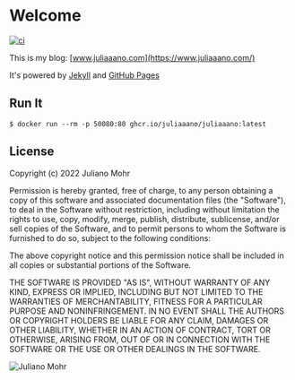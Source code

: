 # Welcome

[![ci](https://github.com/juliaaano/juliaaano/actions/workflows/ci-cd.yml/badge.svg)](https://github.com/juliaaano/juliaaano/actions/workflows/ci-cd.yml)

This is my blog: [www.juliaaano.com](https://www.juliaaano.com/)

It's powered by [Jekyll](https://jekyllrb.com/) and [GitHub Pages](https://pages.github.com/)

## Run It

```
$ docker run --rm -p 50080:80 ghcr.io/juliaaano/juliaaano:latest
```

## License

Copyright (c) 2022 Juliano Mohr

Permission is hereby granted, free of charge, to any person obtaining a copy
of this software and associated documentation files (the "Software"), to deal
in the Software without restriction, including without limitation the rights
to use, copy, modify, merge, publish, distribute, sublicense, and/or sell
copies of the Software, and to permit persons to whom the Software is
furnished to do so, subject to the following conditions:

The above copyright notice and this permission notice shall be included in all
copies or substantial portions of the Software.

THE SOFTWARE IS PROVIDED "AS IS", WITHOUT WARRANTY OF ANY KIND, EXPRESS OR
IMPLIED, INCLUDING BUT NOT LIMITED TO THE WARRANTIES OF MERCHANTABILITY,
FITNESS FOR A PARTICULAR PURPOSE AND NONINFRINGEMENT. IN NO EVENT SHALL THE
AUTHORS OR COPYRIGHT HOLDERS BE LIABLE FOR ANY CLAIM, DAMAGES OR OTHER
LIABILITY, WHETHER IN AN ACTION OF CONTRACT, TORT OR OTHERWISE, ARISING FROM,
OUT OF OR IN CONNECTION WITH THE SOFTWARE OR THE USE OR OTHER DEALINGS IN THE
SOFTWARE.

![Juliano Mohr](./source/favicon.ico)
